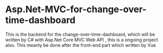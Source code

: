 # Asp.Net-MVC-for-change-over-time-dashboard
 This is the backend for the change-over-time-dashboard, which will be written by C# with Asp.Net Core MVC Web API , this is a ongoing project also. This meanly be done after the front-end part which written by Vue
